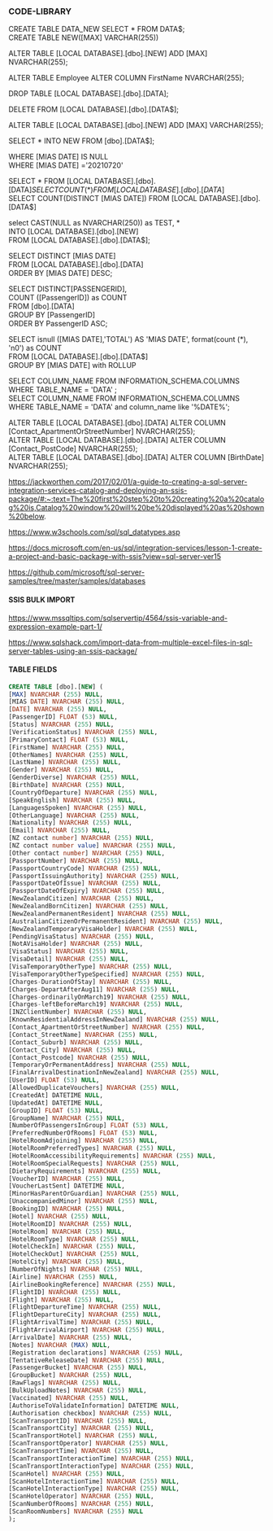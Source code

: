 ### CODE-LIBRARY
 
CREATE TABLE DATA_NEW SELECT * FROM DATA$;   
CREATE TABLE NEW([MAX] VARCHAR(255))   

ALTER TABLE [LOCAL DATABASE].[dbo].[NEW] ADD [MAX] NVARCHAR(255);   

ALTER TABLE Employee ALTER COLUMN FirstName NVARCHAR(255);   

DROP TABLE [LOCAL DATABASE].[dbo].[DATA];  

DELETE FROM [LOCAL DATABASE].[dbo].[DATA$];   

ALTER TABLE [LOCAL DATABASE].[dbo].[NEW] ADD [MAX] VARCHAR(255);   

SELECT * INTO NEW FROM  [dbo].[DATA$];   

WHERE [MIAS DATE] IS NULL  
WHERE [MIAS DATE] ='20210720'    

SELECT * FROM [LOCAL DATABASE].[dbo].[DATA$]    
SELECT COUNT (*) FROM [LOCAL DATABASE].[dbo].[DATA$]    
SELECT COUNT(DISTINCT [MIAS DATE]) FROM [LOCAL DATABASE].[dbo].[DATA$]    

select CAST(NULL as NVARCHAR(250)) as TEST, *  
INTO [LOCAL DATABASE].[dbo].[NEW]  
FROM [LOCAL DATABASE].[dbo].[DATA$];  

SELECT DISTINCT [MIAS DATE]   
FROM [LOCAL DATABASE].[dbo].[DATA]   
ORDER BY [MIAS DATE] DESC;   

SELECT DISTINCT[PASSENGERID],  
COUNT ([PassengerID]) as COUNT  
FROM [dbo].[DATA]  
GROUP BY [PassengerID]  
ORDER BY PassengerID ASC;  

SELECT isnull ([MIAS DATE],'TOTAL') AS 'MIAS DATE', 
format(count (*), 'n0') as COUNT   
FROM [LOCAL DATABASE].[dbo].[DATA$]   
GROUP BY [MIAS DATE] with ROLLUP   

SELECT COLUMN_NAME FROM INFORMATION_SCHEMA.COLUMNS WHERE TABLE_NAME = 'DATA' ;  
SELECT COLUMN_NAME FROM INFORMATION_SCHEMA.COLUMNS WHERE TABLE_NAME = 'DATA' and column_name like '%DATE%';  

ALTER TABLE [LOCAL DATABASE].[dbo].[DATA] ALTER COLUMN [Contact_ApartmentOrStreetNumber] NVARCHAR(255);   
ALTER TABLE [LOCAL DATABASE].[dbo].[DATA] ALTER COLUMN [Contact_PostCode] NVARCHAR(255);   
ALTER TABLE [LOCAL DATABASE].[dbo].[DATA] ALTER COLUMN [BirthDate] NVARCHAR(255);   

https://jackworthen.com/2017/02/01/a-guide-to-creating-a-sql-server-integration-services-catalog-and-deploying-an-ssis-package/#:~:text=The%20first%20step%20to%20creating%20a%20catalog%20is,Catalog%20window%20will%20be%20displayed%20as%20shown%20below.

https://www.w3schools.com/sql/sql_datatypes.asp

https://docs.microsoft.com/en-us/sql/integration-services/lesson-1-create-a-project-and-basic-package-with-ssis?view=sql-server-ver15

https://github.com/microsoft/sql-server-samples/tree/master/samples/databases

#### SSIS BULK IMPORT

https://www.mssqltips.com/sqlservertip/4564/ssis-variable-and-expression-example-part-1/   

https://www.sqlshack.com/import-data-from-multiple-excel-files-in-sql-server-tables-using-an-ssis-package/   

#### TABLE FIELDS   
```sql
CREATE TABLE [dbo].[NEW] (
[MAX] NVARCHAR (255) NULL,
[MIAS DATE] NVARCHAR (255) NULL,
[DATE] NVARCHAR (255) NULL,
[PassengerID] FLOAT (53) NULL,
[Status] NVARCHAR (255) NULL,
[VerificationStatus] NVARCHAR (255) NULL,
[PrimaryContact] FLOAT (53) NULL,
[FirstName] NVARCHAR (255) NULL,
[OtherNames] NVARCHAR (255) NULL,
[LastName] NVARCHAR (255) NULL,
[Gender] NVARCHAR (255) NULL,
[GenderDiverse] NVARCHAR (255) NULL,
[BirthDate] NVARCHAR (255) NULL,
[CountryOfDeparture] NVARCHAR (255) NULL,
[SpeakEnglish] NVARCHAR (255) NULL,
[LanguagesSpoken] NVARCHAR (255) NULL,
[OtherLanguage] NVARCHAR (255) NULL,
[Nationality] NVARCHAR (255) NULL,
[Email] NVARCHAR (255) NULL,
[NZ contact number] NVARCHAR (255) NULL,
[NZ contact number value] NVARCHAR (255) NULL,
[Other contact number] NVARCHAR (255) NULL,
[PassportNumber] NVARCHAR (255) NULL,
[PassportCountryCode] NVARCHAR (255) NULL,
[PassportIssuingAuthority] NVARCHAR (255) NULL,
[PassportDateOfIssue] NVARCHAR (255) NULL,
[PassportDateOfExpiry] NVARCHAR (255) NULL,
[NewZealandCitizen] NVARCHAR (255) NULL,
[NewZealandBornCitizen] NVARCHAR (255) NULL,
[NewZealandPermanentResident] NVARCHAR (255) NULL,
[AustralianCitizenOrPermanentResident] NVARCHAR (255) NULL,
[NewZealandTemporaryVisaHolder] NVARCHAR (255) NULL,
[PendingVisaStatus] NVARCHAR (255) NULL,
[NotAVisaHolder] NVARCHAR (255) NULL,
[VisaStatus] NVARCHAR (255) NULL,
[VisaDetail] NVARCHAR (255) NULL,
[VisaTemporaryOtherType] NVARCHAR (255) NULL,
[VisaTemporaryOtherTypeSpecified] NVARCHAR (255) NULL,
[Charges-DurationOfStay] NVARCHAR (255) NULL,
[Charges-DepartAfterAug11] NVARCHAR (255) NULL,
[Charges-ordinarilyOnMarch19] NVARCHAR (255) NULL,
[Charges-leftBeforeMarch19] NVARCHAR (255) NULL,
[INZClientNumber] NVARCHAR (255) NULL,
[KnownResidentialAddressInNewZealand] NVARCHAR (255) NULL,
[Contact_ApartmentOrStreetNumber] NVARCHAR (255) NULL,
[Contact_StreetName] NVARCHAR (255) NULL,
[Contact_Suburb] NVARCHAR (255) NULL,
[Contact_City] NVARCHAR (255) NULL,
[Contact_Postcode] NVARCHAR (255) NULL,
[TemporaryOrPermanentAddress] NVARCHAR (255) NULL,
[FinalArrivalDestinationInNewZealand] NVARCHAR (255) NULL,
[UserID] FLOAT (53) NULL,
[AllowedDuplicateVouchers] NVARCHAR (255) NULL,
[CreatedAt] DATETIME NULL,
[UpdatedAt] DATETIME NULL,
[GroupID] FLOAT (53) NULL,
[GroupName] NVARCHAR (255) NULL,
[NumberOfPassengersInGroup] FLOAT (53) NULL,
[PreferredNumberOfRooms] FLOAT (53) NULL,
[HotelRoomAdjoining] NVARCHAR (255) NULL,
[HotelRoomPreferredTypes] NVARCHAR (255) NULL,
[HotelRoomAccessibilityRequirements] NVARCHAR (255) NULL,
[HotelRoomSpecialRequests] NVARCHAR (255) NULL,
[DietaryRequirements] NVARCHAR (255) NULL,
[VoucherID] NVARCHAR (255) NULL,
[VoucherLastSent] DATETIME NULL,
[MinorHasParentOrGuardian] NVARCHAR (255) NULL,
[UnaccompaniedMinor] NVARCHAR (255) NULL,
[BookingID] NVARCHAR (255) NULL,
[Hotel] NVARCHAR (255) NULL,
[HotelRoomID] NVARCHAR (255) NULL,
[HotelRoom] NVARCHAR (255) NULL,
[HotelRoomType] NVARCHAR (255) NULL,
[HotelCheckIn] NVARCHAR (255) NULL,
[HotelCheckOut] NVARCHAR (255) NULL,
[HotelCity] NVARCHAR (255) NULL,
[NumberOfNights] NVARCHAR (255) NULL,
[Airline] NVARCHAR (255) NULL,
[AirlineBookingReference] NVARCHAR (255) NULL,
[FlightID] NVARCHAR (255) NULL,
[Flight] NVARCHAR (255) NULL,
[FlightDepartureTime] NVARCHAR (255) NULL,
[FlightDepartureCity] NVARCHAR (255) NULL,
[FlightArrivalTime] NVARCHAR (255) NULL,
[FlightArrivalAirport] NVARCHAR (255) NULL,
[ArrivalDate] NVARCHAR (255) NULL,
[Notes] NVARCHAR (MAX) NULL,
[Registration declarations] NVARCHAR (255) NULL,
[TentativeReleaseDate] NVARCHAR (255) NULL,
[PassengerBucket] NVARCHAR (255) NULL,
[GroupBucket] NVARCHAR (255) NULL,
[RawFlags] NVARCHAR (255) NULL,
[BulkUploadNotes] NVARCHAR (255) NULL,
[Vaccinated] NVARCHAR (255) NULL,
[AuthoriseToValidateInformation] DATETIME NULL,
[Authorisation checkbox] NVARCHAR (255) NULL,
[ScanTransportID] NVARCHAR (255) NULL,
[ScanTransportCity] NVARCHAR (255) NULL,
[ScanTransportHotel] NVARCHAR (255) NULL,
[ScanTransportOperator] NVARCHAR (255) NULL,
[ScanTransportTime] NVARCHAR (255) NULL,
[ScanTransportInteractionTime] NVARCHAR (255) NULL,
[ScanTransportInteractionType] NVARCHAR (255) NULL,
[ScanHotel] NVARCHAR (255) NULL,
[ScanHotelInteractionTime] NVARCHAR (255) NULL,
[ScanHotelInteractionType] NVARCHAR (255) NULL,
[ScanHotelOperator] NVARCHAR (255) NULL,
[ScanNumberOfRooms] NVARCHAR (255) NULL,
[ScanRoomNumbers] NVARCHAR (255) NULL
);
```


